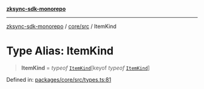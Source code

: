[**zksync-sdk-monorepo**](../../../README.md)

***

[zksync-sdk-monorepo](../../../README.md) / [core/src](../README.md) / ItemKind

# Type Alias: ItemKind

> **ItemKind** = *typeof* [`ItemKind`](../variables/ItemKind.md)\[keyof *typeof* [`ItemKind`](../variables/ItemKind.md)\]

Defined in: [packages/core/src/types.ts:81](https://github.com/dutterbutter/zksync-sdk/blob/128d557933eb10f01edd78c0b3392137ca480daf/packages/core/src/types.ts#L81)
